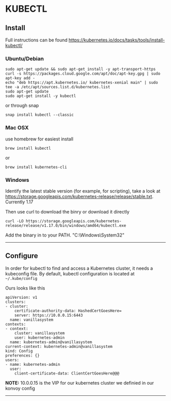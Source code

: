 # KUBECTL

## Install
Full instructions can be found https://kubernetes.io/docs/tasks/tools/install-kubectl/

### Ubuntu/Debian

```
sudo apt-get update && sudo apt-get install -y apt-transport-https
curl -s https://packages.cloud.google.com/apt/doc/apt-key.gpg | sudo apt-key add -
echo "deb https://apt.kubernetes.io/ kubernetes-xenial main" | sudo tee -a /etc/apt/sources.list.d/kubernetes.list
sudo apt-get update
sudo apt-get install -y kubectl
```

or through snap 

```
snap install kubectl --classic
```

### Mac OSX 
use homebrew for easiest install

```
brew install kubectl 
```
or 
```
brew install kubernetes-cli
```

### Windows
Identify the latest stable version (for example, for scripting), take a look at https://storage.googleapis.com/kubernetes-release/release/stable.txt. Currently 1.17

Then use curl to download the binry or download it directly
```
curl -LO https://storage.googleapis.com/kubernetes-release/release/v1.17.0/bin/windows/amd64/kubectl.exe
```
Add the binary in to your PATH. "C:\Windows\System32"

---
## Configure
In order for kubectl to find and access a Kubernetes cluster, it needs a kubeconfig file. By default, kubectl configuration is located at ```~/.kube/config```

Ours looks like this 

```
apiVersion: v1
clusters:
- cluster:
    certificate-authority-data: HashedCertGoesHere=
    server: https://10.0.0.15:6443
  name: vanillasystem
contexts:
- context:
    cluster: vanillasystem
    user: kubernetes-admin
  name: kubernetes-admin@vanillasystem
current-context: kubernetes-admin@vanillasystem
kind: Config
preferences: {}
users:
- name: kubernetes-admin
  user:
    client-certificate-data: ClientCertGoesHere@@@      
```

<b>NOTE:</b> 10.0.0.15 is the VIP for our kubernetes cluster we definied in our konvoy config

---


